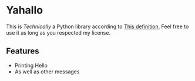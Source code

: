 # Yahallo
This is _Technically_ a Python library according to [This definition.](https://stackoverflow.com/a/18475010) Feel free to use it as long as you respected my license.

## Features
- Printing Hello
- As well as other messages
